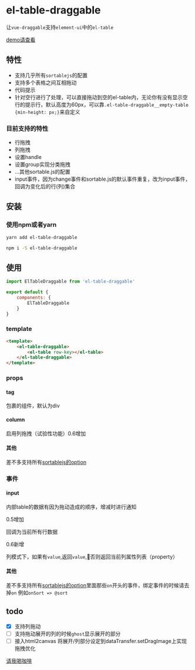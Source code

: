 # el-table-draggable

让`vue-draggable`支持`element-ui`中的`el-table`

[demo请查看](https://www.mizuka.top/el-table-draggable/)

## 特性

- 支持几乎所有`sortablejs`的配置
- 支持多个表格之间互相拖动
- 代码提示
- 针对空行进行了处理，可以直接拖动到空的el-table内，无论你有没有显示空行的提示行，默认高度为60px，可以靠`.el-table-draggable__empty-table {min-height: px;}`来自定义

### 目前支持的特性
* 行拖拽
* 列拖拽
* 设置handle
* 设置group实现分类拖拽
* ...其他sortable.js的配置
* input事件，因为change事件和sortable.js的默认事件重复，改为input事件，回调为变化后的行(列)集合

## 安装

### 使用npm或者yarn

```bash
yarn add el-table-draggable

npm i -S el-table-draggable
```

## 使用

```js
import ElTableDraggable from 'el-table-draggable'

export default {
    components: {
        ElTableDraggable
    }
}
```

### template

```html
<template>
    <el-table-draggable>
        <el-table row-key></el-table>
    </el-table-draggable>
</template>
```

### props

#### tag

包裹的组件，默认为div

#### column

启用列拖拽（试验性功能）0.6增加

#### 其他

差不多支持所有[sortablejs的option](https://github.com/SortableJS/Sortable#options)

### 事件

#### input

内部table的数据有因为拖动造成的顺序，增减时进行通知

0.5增加

回调为当前所有行数据

0.6新增

列模式下，如果有`value`,返回`value`,否则返回当前列属性列表（property）

#### 其他

差不多支持所有[sortablejs的option](https://github.com/SortableJS/Sortable#options)里面那些`on`开头的事件，绑定事件的时候请去掉`on` 例如`onSort => @sort`

## todo

- [x] 支持列拖动  
- [ ] 支持拖动展开的列的时候`ghost`显示展开的部分
- [ ] 接入html2canvas 将展开/列部分设定到dataTransfer.setDragImage上实现拖拽优化

[请我喝咖啡](https://buymeacoffee.com/mizukawu)

